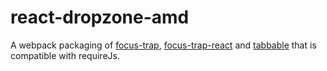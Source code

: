# react-dropzone-amd
A webpack packaging of [focus-trap](https://github.com/davidtheclark/focus-trap), [focus-trap-react](https://github.com/davidtheclark/focus-trap-react) and [tabbable](https://github.com/davidtheclark/tabbable) that is compatible with requireJs. 
